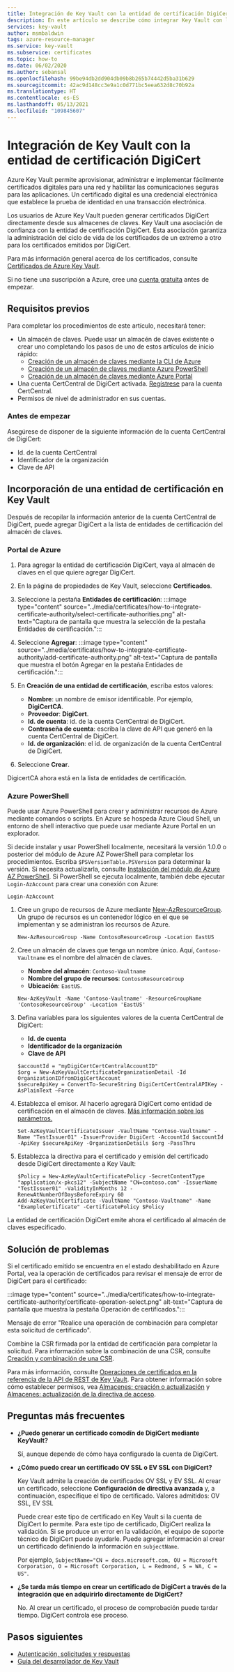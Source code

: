 ```yaml
---
title: Integración de Key Vault con la entidad de certificación DigiCert
description: En este artículo se describe cómo integrar Key Vault con la entidad de certificación DigiCert para que pueda aprovisionar, administrar e implementar certificados para la red.
services: key-vault
author: msmbaldwin
tags: azure-resource-manager
ms.service: key-vault
ms.subservice: certificates
ms.topic: how-to
ms.date: 06/02/2020
ms.author: sebansal
ms.openlocfilehash: 99be94db2dd904db09b8b265b74442d5ba31b629
ms.sourcegitcommit: 42ac9d148cc3e9a1c0d771bc5eea632d8c70b92a
ms.translationtype: HT
ms.contentlocale: es-ES
ms.lasthandoff: 05/13/2021
ms.locfileid: "109845607"
---
```

# <a name="integrating-key-vault-with-digicert-certificate-authority"></a>Integración de Key Vault con la entidad de certificación DigiCert

Azure Key Vault permite aprovisionar, administrar e implementar fácilmente certificados digitales para una red y habilitar las comunicaciones seguras para las aplicaciones. Un certificado digital es una credencial electrónica que establece la prueba de identidad en una transacción electrónica. 

Los usuarios de Azure Key Vault pueden generar certificados DigiCert directamente desde sus almacenes de claves. Key Vault una asociación de confianza con la entidad de certificación DigiCert. Esta asociación garantiza la administración del ciclo de vida de los certificados de un extremo a otro para los certificados emitidos por DigiCert.

Para más información general acerca de los certificados, consulte [Certificados de Azure Key Vault](./about-certificates.md).

Si no tiene una suscripción a Azure, cree una [cuenta gratuita](https://azure.microsoft.com/free/?WT.mc_id=A261C142F) antes de empezar.

## <a name="prerequisites"></a>Requisitos previos

Para completar los procedimientos de este artículo, necesitará tener:
* Un almacén de claves. Puede usar un almacén de claves existente o crear uno completando los pasos de uno de estos artículos de inicio rápido:
   - [Creación de un almacén de claves mediante la CLI de Azure](../general/quick-create-cli.md)
   - [Creación de un almacén de claves mediante Azure PowerShell](../general/quick-create-powershell.md)
   - [Creación de un almacén de claves mediante Azure Portal](../general/quick-create-portal.md)
*   Una cuenta CertCentral de DigiCert activada. [Regístrese](https://www.digicert.com/account/signup/) para la cuenta CertCentral.
*   Permisos de nivel de administrador en sus cuentas.


### <a name="before-you-begin"></a>Antes de empezar

Asegúrese de disponer de la siguiente información de la cuenta CertCentral de DigiCert:
-   Id. de la cuenta CertCentral
-   Identificador de la organización
-   Clave de API

## <a name="add-the-certificate-authority-in-key-vault"></a>Incorporación de una entidad de certificación en Key Vault 
Después de recopilar la información anterior de la cuenta CertCentral de DigiCert, puede agregar DigiCert a la lista de entidades de certificación del almacén de claves.

### <a name="azure-portal"></a>Portal de Azure

1.  Para agregar la entidad de certificación DigiCert, vaya al almacén de claves en el que quiere agregar DigiCert. 
2.  En la página de propiedades de Key Vault, seleccione **Certificados**.
3.  Seleccione la pestaña **Entidades de certificación**: :::image type="content" source="../media/certificates/how-to-integrate-certificate-authority/select-certificate-authorities.png" alt-text="Captura de pantalla que muestra la selección de la pestaña Entidades de certificación.":::
4.  Seleccione **Agregar**: :::image type="content" source="../media/certificates/how-to-integrate-certificate-authority/add-certificate-authority.png" alt-text="Captura de pantalla que muestra el botón Agregar en la pestaña Entidades de certificación.":::
5.  En **Creación de una entidad de certificación**, escriba estos valores:
    -   **Nombre**: un nombre de emisor identificable. Por ejemplo, **DigiCertCA**.
    -   **Proveedor**: **DigiCert**.
    -   **Id. de cuenta**: id. de la cuenta CertCentral de DigiCert.
    -   **Contraseña de cuenta**: escriba la clave de API que generó en la cuenta CertCentral de DigiCert.
    -   **Id. de organización**: el id. de organización de la cuenta CertCentral de DigiCert. 

1. Seleccione **Crear**.
   
DigicertCA ahora está en la lista de entidades de certificación.


### <a name="azure-powershell"></a>Azure PowerShell

Puede usar Azure PowerShell para crear y administrar recursos de Azure mediante comandos o scripts. En Azure se hospeda Azure Cloud Shell, un entorno de shell interactivo que puede usar mediante Azure Portal en un explorador.

Si decide instalar y usar PowerShell localmente, necesitará la versión 1.0.0 o posterior del módulo de Azure AZ PowerShell para completar los procedimientos. Escriba `$PSVersionTable.PSVersion` para determinar la versión. Si necesita actualizarla, consulte [Instalación del módulo de Azure AZ PowerShell](/powershell/azure/install-az-ps). Si PowerShell se ejecuta localmente, también debe ejecutar `Login-AzAccount` para crear una conexión con Azure:

```azurepowershell-interactive
Login-AzAccount
```

1.  Cree un grupo de recursos de Azure mediante [New-AzResourceGroup](/powershell/module/az.resources/new-azresourcegroup). Un grupo de recursos es un contenedor lógico en el que se implementan y se administran los recursos de Azure. 

    ```azurepowershell-interactive
    New-AzResourceGroup -Name ContosoResourceGroup -Location EastUS
    ```

2. Cree un almacén de claves que tenga un nombre único. Aquí, `Contoso-Vaultname` es el nombre del almacén de claves.

   - **Nombre del almacén**: `Contoso-Vaultname`
   - **Nombre del grupo de recursos**: `ContosoResourceGroup`
   - **Ubicación**: `EastUS`.

    ```azurepowershell-interactive
    New-AzKeyVault -Name 'Contoso-Vaultname' -ResourceGroupName 'ContosoResourceGroup' -Location 'EastUS'
   ```

3. Defina variables para los siguientes valores de la cuenta CertCentral de DigiCert:

   - **Id. de cuenta** 
   - **Identificador de la organización** 
   - **Clave de API** 

   ```azurepowershell-interactive
   $accountId = "myDigiCertCertCentralAccountID"
   $org = New-AzKeyVaultCertificateOrganizationDetail -Id OrganizationIDfromDigiCertAccount
   $secureApiKey = ConvertTo-SecureString DigiCertCertCentralAPIKey -AsPlainText –Force
   ```

4. Establezca el emisor. Al hacerlo agregará DigiCert como entidad de certificación en el almacén de claves. [Más información sobre los parámetros.](/powershell/module/az.keyvault/Set-AzKeyVaultCertificateIssuer)
   ```azurepowershell-interactive
   Set-AzKeyVaultCertificateIssuer -VaultName "Contoso-Vaultname" -Name "TestIssuer01" -IssuerProvider DigiCert -AccountId $accountId -ApiKey $secureApiKey -OrganizationDetails $org -PassThru
   ```

5. Establezca la directiva para el certificado y emisión del certificado desde DigiCert directamente a Key Vault:

   ```azurepowershell-interactive
   $Policy = New-AzKeyVaultCertificatePolicy -SecretContentType "application/x-pkcs12" -SubjectName "CN=contoso.com" -IssuerName "TestIssuer01" -ValidityInMonths 12 -RenewAtNumberOfDaysBeforeExpiry 60
   Add-AzKeyVaultCertificate -VaultName "Contoso-Vaultname" -Name "ExampleCertificate" -CertificatePolicy $Policy
   ```

La entidad de certificación DigiCert emite ahora el certificado al almacén de claves especificado.

## <a name="troubleshoot"></a>Solución de problemas

Si el certificado emitido se encuentra en el estado deshabilitado en Azure Portal, vea la operación de certificados para revisar el mensaje de error de DigiCert para el certificado:

:::image type="content" source="../media/certificates/how-to-integrate-certificate-authority/certificate-operation-select.png" alt-text="Captura de pantalla que muestra la pestaña Operación de certificados.":::

Mensaje de error "Realice una operación de combinación para completar esta solicitud de certificado".
   
Combine la CSR firmada por la entidad de certificación para completar la solicitud. Para información sobre la combinación de una CSR, consulte [Creación y combinación de una CSR](./create-certificate-signing-request.md).

Para más información, consulte [Operaciones de certificados en la referencia de la API de REST de Key Vault](/rest/api/keyvault). Para obtener información sobre cómo establecer permisos, vea [Almacenes: creación o actualización](/rest/api/keyvault/vaults/createorupdate) y [Almacenes: actualización de la directiva de acceso](/rest/api/keyvault/vaults/updateaccesspolicy).

## <a name="frequently-asked-questions"></a>Preguntas más frecuentes

- **¿Puedo generar un certificado comodín de DigiCert mediante KeyVault?** 
   
  Sí, aunque depende de cómo haya configurado la cuenta de DigiCert.
- **¿Cómo puedo crear un certificado OV SSL o EV SSL con DigiCert?**
 
   Key Vault admite la creación de certificados OV SSL y EV SSL. Al crear un certificado, seleccione **Configuración de directiva avanzada** y, a continuación, especifique el tipo de certificado. Valores admitidos: OV SSL, EV SSL
   
   Puede crear este tipo de certificado en Key Vault si la cuenta de DigiCert lo permite. Para este tipo de certificado, DigiCert realiza la validación. Si se produce un error en la validación, el equipo de soporte técnico de DigiCert puede ayudarle. Puede agregar información al crear un certificado definiendo la información en `subjectName`.

  Por ejemplo,     `SubjectName="CN = docs.microsoft.com, OU = Microsoft Corporation, O = Microsoft Corporation, L = Redmond, S = WA, C = US"`.
   
- **¿Se tarda más tiempo en crear un certificado de DigiCert a través de la integración que en adquirirlo directamente de DigiCert?**
   
   No. Al crear un certificado, el proceso de comprobación puede tardar tiempo. DigiCert controla ese proceso.


## <a name="next-steps"></a>Pasos siguientes

- [Autenticación, solicitudes y respuestas](../general/authentication-requests-and-responses.md)
- [Guía del desarrollador de Key Vault](../general/developers-guide.md)